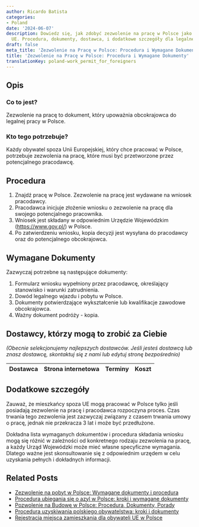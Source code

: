 ```yaml
---
author: Ricardo Batista
categories:
- Poland
date: '2024-06-07'
description: Dowiedz się, jak zdobyć zezwolenie na pracę w Polsce jako obywatel spoza
  UE. Procedura, dokumenty, dostawca, i dodatkowe szczegóły dla legalnej pracy w Polsce.
draft: false
meta_title: 'Zezwolenie na Pracę w Polsce: Procedura i Wymagane Dokumenty'
title: 'Zezwolenie na Pracę w Polsce: Procedura i Wymagane Dokumenty'
translationKey: poland-work_permit_for_foreigners
---
```



## Opis
### Co to jest?
Zezwolenie na pracę to dokument, który upoważnia obcokrajowca do legalnej pracy w Polsce.
### Kto tego potrzebuje?
Każdy obywatel spoza Unii Europejskiej, który chce pracować w Polsce, potrzebuje zezwolenia na pracę, które musi być przetworzone przez potencjalnego pracodawcę.

## Procedura
1. Znajdź pracę w Polsce. Zezwolenie na pracę jest wydawane na wniosek pracodawcy.
2. Pracodawca inicjuje złożenie wniosku o zezwolenie na pracę dla swojego potencjalnego pracownika.
3. Wniosek jest składany w odpowiednim Urzędzie Wojewódzkim (https://www.gov.pl/) w Polsce.
4. Po zatwierdzeniu wniosku, kopia decyzji jest wysyłana do pracodawcy oraz do potencjalnego obcokrajowca.

## Wymagane Dokumenty
Zazwyczaj potrzebne są następujące dokumenty:

1. Formularz wniosku wypełniony przez pracodawcę, określający stanowisko i warunki zatrudnienia.
2. Dowód legalnego wjazdu i pobytu w Polsce.
3. Dokumenty potwierdzające wykształcenie lub kwalifikacje zawodowe obcokrajowca.
4. Ważny dokument podróży - kopia.

## Dostawcy, którzy mogą to zrobić za Ciebie

_(Obecnie selekcjonujemy najlepszych dostawców. Jeśli jesteś dostawcą lub znasz dostawcę, skontaktuj się z nami lub edytuj stronę bezpośrednio)_

| Dostawca        |     Strona internetowa  |     Terminy     |       Koszt      |
| :-------------: | :-------------: |  :-------------: | :-------------: |

## Dodatkowe szczegóły
Zauważ, że mieszkańcy spoza UE mogą pracować w Polsce tylko jeśli posiadają zezwolenie na pracę i pracodawca rozpoczyna proces. Czas trwania tego zezwolenia jest zazwyczaj związany z czasem trwania umowy o pracę, jednak nie przekracza 3 lat i może być przedłużone. 

Dokładna lista wymaganych dokumentów i procedura składania wniosku mogą się różnić w zależności od konkretnego rodzaju zezwolenia na pracę, a każdy Urząd Wojewódzki może mieć własne specyficzne wymagania. Dlatego ważne jest skonsultowanie się z odpowiednim urzędem w celu uzyskania pełnych i dokładnych informacji.
## Related Posts

- [Zezwolenie na pobyt w Polsce: Wymagane dokumenty i procedura](https://tramitit.com/pl/guides/poland/karta_pobytu/)
- [Procedura ubiegania się o azyl w Polsce: kroki i wymagane dokumenty](https://tramitit.com/pl/guides/poland/wniosek_o_azyl/)
- [Pozwolenie na Budowę w Polsce: Procedura, Dokumenty, Porady](https://tramitit.com/pl/guides/poland/pozwolenie_budowlane/)
- [Procedura uzyskiwania polskiego obywatelstwa: kroki i dokumenty](https://tramitit.com/pl/guides/poland/wniosek_o_obywatelstwo/)
- [Rejestracja miejsca zamieszkania dla obywateli UE w Polsce](https://tramitit.com/pl/guides/poland/rejestracja_pobytu_obywatela_ue/)